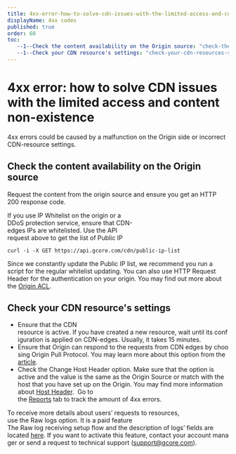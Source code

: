 ```yaml
---
title: 4xx-error-how-to-solve-cdn-issues-with-the-limited-access-and-content-non-existence
displayName: 4xx codes
published: true
order: 60
toc:
   --1--Check the content availability on the Origin source: "check-the-content-availability-on-the-origin-source"
   --1--Check your CDN resource's settings: "check-your-cdn-resources-settings"
---
```

# 4xx error: how to solve CDN issues with the limited access and content non-existence

4xx errors could be caused by a malfunction on the Origin side or incorrect CDN-resource settings. 

## Check the content availability on the Origin source

Request the content from the origin source and ensure you get an HTTP 200 response code. 

If you use IP Whitelist on the origin or a DDoS protection service, ensure that CDN-edges IPs are whitelisted. Use the API request above to get the list of Public IP 

```
curl -i -X GET https://api.gcore.com/cdn/public-ip-list
```

Since we constantly update the Public IP list, we recommend you run a script for the regular whitelist updating. You can also use HTTP Request Header for the authentication on your origin. You may find out more about the <a href="https://gcore.com/docs/cdn/getting-started/configure-an-origin/add-cdn-servers-to-the-origin-acl-whitelist" target="_blank">Origin ACL</a>.

## Check your CDN resource's settings 

- Ensure that the CDN resource is active. If you have created a new resource, wait until its configuration is applied on CDN-edges. Usually, it takes 15 minutes. 
- Ensure that Origin can respond to the requests from CDN edges by choosing Origin Pull Protocol. You may learn more about this option from the <a href="https://gcore.com/docs/cdn/cdn-resource-options/general/specify-an-origin-and-the-origin-pull-protocol" target="_blank">article</a>. 
- Check the Change Host Header option. Make sure that the option is active and the value is the same as the Origin Source or match with the host that you have set up on the Origin. You may find more information about <a href="https://gcore.com/docs/cdn/cdn-resource-options/http-headers/configure-and-check-the-host-header" target="_blank">Host Header</a>. 
Go to the <a href="https://gcore.com/docs/cdn/view-statistics-of-a-cdn-resource" target="_blank">Reports</a> tab to track the amount of 4xx errors. 

To receive more details about users’ requests to resources, use the Raw logs option. It is a paid feature The Raw log receiving setup flow and the description of logs’ fields are located <a href="https://gcore.com/docs/cdn/logs/raw-logs-export-cdn-resource-logs-to-your-storage" target="_blank">here</a>. If you want to activate this feature, contact your account manager or send a request to technical support ([support@gcore.com](mailto:support@gcore.com)).